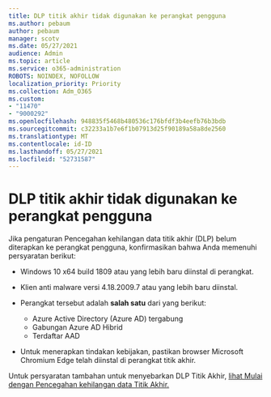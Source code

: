 ```yaml
---
title: DLP titik akhir tidak digunakan ke perangkat pengguna
ms.author: pebaum
author: pebaum
manager: scotv
ms.date: 05/27/2021
audience: Admin
ms.topic: article
ms.service: o365-administration
ROBOTS: NOINDEX, NOFOLLOW
localization_priority: Priority
ms.collection: Adm_O365
ms.custom:
- "11470"
- "9000292"
ms.openlocfilehash: 948835f5468b480536c176bfdf3b4eefb76b3bdb
ms.sourcegitcommit: c32233a1b7e6f1b07913d25f90189a58a8de2560
ms.translationtype: MT
ms.contentlocale: id-ID
ms.lasthandoff: 05/27/2021
ms.locfileid: "52731587"
---
```

# <a name="endpoint-dlp-not-deployed-to-users-device"></a>DLP titik akhir tidak digunakan ke perangkat pengguna

Jika pengaturan Pencegahan kehilangan data titik akhir (DLP) belum diterapkan ke perangkat pengguna, konfirmasikan bahwa Anda memenuhi persyaratan berikut:

- Windows 10 x64 build 1809 atau yang lebih baru diinstal di perangkat.
- Klien anti malware versi 4.18.2009.7 atau yang lebih baru diinstal.
- Perangkat tersebut adalah **salah satu** dari yang berikut:
    
    - Azure Active Directory (Azure AD) tergabung
    - Gabungan Azure AD Hibrid
    - Terdaftar AAD

- Untuk menerapkan tindakan kebijakan, pastikan browser Microsoft Chromium Edge telah diinstal di perangkat titik akhir.

Untuk persyaratan tambahan untuk menyebarkan DLP Titik Akhir, [lihat Mulai dengan Pencegahan kehilangan data Titik Akhir.](/microsoft-365/compliance/endpoint-dlp-getting-started#prepare-your-endpoints)
